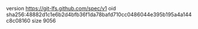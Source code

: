 version https://git-lfs.github.com/spec/v1
oid sha256:48882d1c1e6b2d4bfb36f1da78bafd710cc0486044e395b195a4a144c8c08160
size 9056
